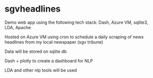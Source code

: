 # sgvheadlines

Demo web app using the following tech stack: Dash, Azure VM, sqlite3, LDA, Apache

Hosted on Azure VM using cron to schedule a daily scraping of news headlines from my local newspaper (sgv tribune)

Data will be stored on sqlite db

Dash + plotly to create a dashboard for NLP

LDA and other nlp tools will be used